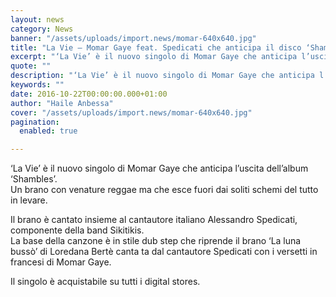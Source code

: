 ```yaml
---
layout: news
category: News
banner: "/assets/uploads/import.news/momar-640x640.jpg"
title: "La Vie – Momar Gaye feat. Spedicati che anticipa il disco ‘Shamble’"
excerpt: "‘La Vie’ è il nuovo singolo di Momar Gaye che anticipa l’uscita dell’album ‘Shambles’. Un brano con venature reggae ma che esce fuori dai soliti schemi del tutto in levare. Il brano è cantato insieme al cantautore italiano Alessandro Spedicati, componente della  band Sikitikis. La base della canzone è in stile dub step che riprende [&hellip"
quote: ""
description: "‘La Vie’ è il nuovo singolo di Momar Gaye che anticipa l’uscita dell’album ‘Shambles’. Un brano con venature reggae ma che esce fuori dai soliti schemi del tutto in levare. Il brano è cantato insieme al cantautore italiano Alessandro Spedicati, componente della  band Sikitikis. La base della canzone è in stile dub step che riprende [&hellip"
keywords: ""
date: 2016-10-22T00:00:00.000+01:00
author: "Haile Anbessa"
cover: "/assets/uploads/import.news/momar-640x640.jpg"
pagination:
  enabled: true

---
```


‘La Vie’ è il nuovo singolo di Momar Gaye che anticipa l’uscita dell’album ‘Shambles’.  
Un brano con venature reggae ma che esce fuori dai soliti schemi del tutto in levare.

Il brano è cantato insieme al cantautore italiano Alessandro Spedicati, componente della band Sikitikis.  
La base della canzone è in stile dub step che riprende il brano ‘La luna bussò’ di Loredana Bertè canta ta dal cantautore Spedicati con i versetti in francesi di Momar Gaye.

Il singolo è acquistabile su tutti i digital stores.